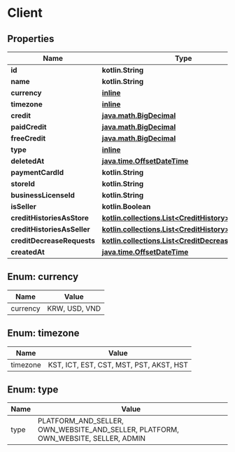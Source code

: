 
# Client

## Properties
Name | Type | Description | Notes
------------ | ------------- | ------------- | -------------
**id** | **kotlin.String** |  | 
**name** | **kotlin.String** |  | 
**currency** | [**inline**](#Currency) |  | 
**timezone** | [**inline**](#Timezone) |  | 
**credit** | [**java.math.BigDecimal**](java.math.BigDecimal.md) |  | 
**paidCredit** | [**java.math.BigDecimal**](java.math.BigDecimal.md) |  | 
**freeCredit** | [**java.math.BigDecimal**](java.math.BigDecimal.md) |  | 
**type** | [**inline**](#Type) |  | 
**deletedAt** | [**java.time.OffsetDateTime**](java.time.OffsetDateTime.md) |  | 
**paymentCardId** | **kotlin.String** |  | 
**storeId** | **kotlin.String** |  | 
**businessLicenseId** | **kotlin.String** |  | 
**isSeller** | **kotlin.Boolean** |  | 
**creditHistoriesAsStore** | [**kotlin.collections.List&lt;CreditHistory&gt;**](CreditHistory.md) |  | 
**creditHistoriesAsSeller** | [**kotlin.collections.List&lt;CreditHistory&gt;**](CreditHistory.md) |  | 
**creditDecreaseRequests** | [**kotlin.collections.List&lt;CreditDecreaseRequest&gt;**](CreditDecreaseRequest.md) |  | 
**createdAt** | [**java.time.OffsetDateTime**](java.time.OffsetDateTime.md) |  | 


<a id="Currency"></a>
## Enum: currency
Name | Value
---- | -----
currency | KRW, USD, VND


<a id="Timezone"></a>
## Enum: timezone
Name | Value
---- | -----
timezone | KST, ICT, EST, CST, MST, PST, AKST, HST


<a id="Type"></a>
## Enum: type
Name | Value
---- | -----
type | PLATFORM_AND_SELLER, OWN_WEBSITE_AND_SELLER, PLATFORM, OWN_WEBSITE, SELLER, ADMIN



